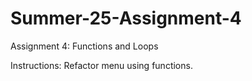 # Summer-25-Assignment-4
Assignment 4: Functions and Loops

Instructions: Refactor menu using functions. 
